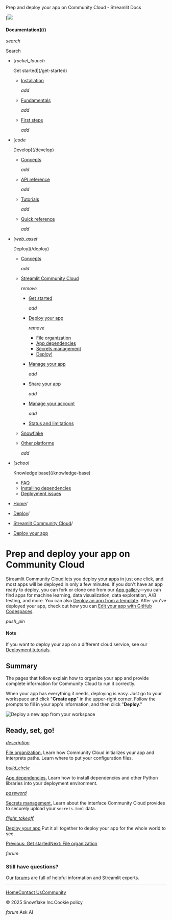 ﻿Prep and deploy your app on Community Cloud - Streamlit Docs

[![](/logo.svg)

#### Documentation](/)

*search*

Search

* [*rocket\_launch*

  Get started](/get-started)
  + [Installation](/get-started/installation)

    *add*
  + [Fundamentals](/get-started/fundamentals)

    *add*
  + [First steps](/get-started/tutorials)

    *add*
* [*code*

  Develop](/develop)
  + [Concepts](/develop/concepts)

    *add*
  + [API reference](/develop/api-reference)

    *add*
  + [Tutorials](/develop/tutorials)

    *add*
  + [Quick reference](/develop/quick-reference)

    *add*
* [*web\_asset*

  Deploy](/deploy)
  + [Concepts](/deploy/concepts)

    *add*
  + [Streamlit Community Cloud](/deploy/streamlit-community-cloud)

    *remove*

    - [Get started](/deploy/streamlit-community-cloud/get-started)

      *add*
    - [Deploy your app](/deploy/streamlit-community-cloud/deploy-your-app)

      *remove*

      * [File organization](/deploy/streamlit-community-cloud/deploy-your-app/file-organization)
      * [App dependencies](/deploy/streamlit-community-cloud/deploy-your-app/app-dependencies)
      * [Secrets management](/deploy/streamlit-community-cloud/deploy-your-app/secrets-management)
      * [Deploy!](/deploy/streamlit-community-cloud/deploy-your-app/deploy)
    - [Manage your app](/deploy/streamlit-community-cloud/manage-your-app)

      *add*
    - [Share your app](/deploy/streamlit-community-cloud/share-your-app)

      *add*
    - [Manage your account](/deploy/streamlit-community-cloud/manage-your-account)

      *add*
    - [Status and limitations](/deploy/streamlit-community-cloud/status)
  + [Snowflake](/deploy/snowflake)
  + [Other platforms](/deploy/tutorials)

    *add*
* [*school*

  Knowledge base](/knowledge-base)
  + [FAQ](/knowledge-base/using-streamlit)
  + [Installing dependencies](/knowledge-base/dependencies)
  + [Deployment issues](/knowledge-base/deploy)

* [Home](/)/
* [Deploy](/deploy)/
* [Streamlit Community Cloud](/deploy/streamlit-community-cloud)/
* [Deploy your app](/deploy/streamlit-community-cloud/deploy-your-app)

Prep and deploy your app on Community Cloud
===========================================

Streamlit Community Cloud lets you deploy your apps in just one click, and most apps will be deployed in only a few minutes. If you don't have an app ready to deploy, you can fork or clone one from our [App gallery](https://streamlit.io/gallery)—you can find apps for machine learning, data visualization, data exploration, A/B testing, and more. You can also [Deploy an app from a template](/deploy/streamlit-community-cloud/get-started/deploy-from-a-template). After you've deployed your app, check out how you can [Edit your app with GitHub Codespaces](/deploy/streamlit-community-cloud/manage-your-app/edit-your-app#edit-your-app-with-github-codespaces).

*push\_pin*

#### Note

If you want to deploy your app on a different cloud service, see our [Deployment tutorials](/deploy/tutorials).

Summary
-------

The pages that follow explain how to organize your app and provide complete information for Community Cloud to run it correctly.

When your app has everything it needs, deploying is easy. Just go to your workspace and click "**Create app**" in the upper-right corner. Follow the prompts to fill in your app's information, and then click "**Deploy**."

![Deploy a new app from your workspace](/images/streamlit-community-cloud/deploy-empty-new-app.png)

Ready, set, go!
---------------

[*description*](/deploy/streamlit-community-cloud/deploy-your-app/file-organization)

[File organization.](/deploy/streamlit-community-cloud/deploy-your-app/file-organization) Learn how Community Cloud initializes your app and interprets paths. Learn where to put your configuration files.

[*build\_circle*](/deploy/streamlit-community-cloud/deploy-your-app/app-dependencies)

[App dependencies.](/deploy/streamlit-community-cloud/deploy-your-app/app-dependencies) Learn how to install dependencies and other Python libraries into your deployment environment.

[*password*](/deploy/streamlit-community-cloud/deploy-your-app/secrets-management)

[Secrets management.](/deploy/streamlit-community-cloud/deploy-your-app/secrets-management) Learn about the interface Community Cloud provides to securely upload your `secrets.toml` data.

[*flight\_takeoff*](/deploy/streamlit-community-cloud/deploy-your-app/deploy)

[Deploy your app](/deploy/streamlit-community-cloud/deploy-your-app/deploy) Put it all together to deploy your app for the whole world to see.

[Previous: Get started](/deploy/streamlit-community-cloud/get-started)[Next: File organization](/deploy/streamlit-community-cloud/deploy-your-app/file-organization)

*forum*

### Still have questions?

Our [forums](https://discuss.streamlit.io) are full of helpful information and Streamlit experts.

---

[Home](/)[Contact Us](mailto:hello@streamlit.io?subject=Contact%20from%20documentation%20)[Community](https://discuss.streamlit.io)

© 2025 Snowflake Inc.Cookie policy

*forum* Ask AI
